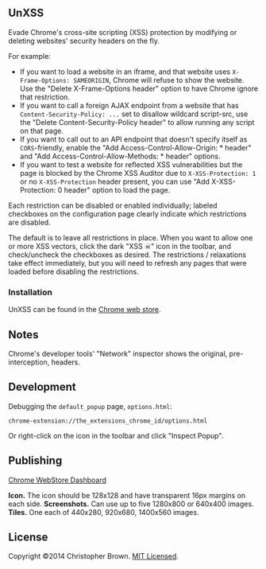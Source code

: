 ## UnXSS

Evade Chrome's cross-site scripting (XSS) protection by modifying or deleting websites' security headers on the fly.

For example:

* If you want to load a website in an iframe, and that website uses `X-Frame-Options: SAMEORIGIN`, Chrome will refuse to show the website. Use the "Delete X-Frame-Options header" option to have Chrome ignore that restriction.
* If you want to call a foreign AJAX endpoint from a website that has `Content-Security-Policy: ...` set to disallow wildcard script-src, use the "Delete Content-Security-Policy header" to allow running any script on that page.
* If you want to call out to an API endpoint that doesn't specify itself as `CORS`-friendly, enable the "Add Access-Control-Allow-Origin: * header" and "Add Access-Control-Allow-Methods: * header" options.
* If you want to test a website for reflected XSS vulnerabilities but the page is blocked by the Chrome XSS Auditor due to `X-XSS-Protection: 1` or no `X-XSS-Protection` header present, you can use "Add X-XSS-Protection: 0 header" option to load the page.

Each restriction can be disabled or enabled individually; labeled checkboxes on the configuration page clearly indicate which restrictions are disabled.

The default is to leave all restrictions in place. When you want to allow one or more XSS vectors, click the dark "XSS ☠" icon in the toolbar, and check/uncheck the checkboxes as desired. The restrictions / relaxations take effect immediately, but you will need to refresh any pages that were loaded before disabling the restrictions.


### Installation

UnXSS can be found in the [Chrome web store](https://chrome.google.com/webstore/search/unxss).


## Notes

Chrome's developer tools' "Network" inspector shows the original, pre-interception, headers.


## Development

Debugging the `default_popup` page, `options.html`:

    chrome-extension://the_extensions_chrome_id/options.html

Or right-click on the icon in the toolbar and click "Inspect Popup".


## Publishing

[Chrome WebStore Dashboard](https://chrome.google.com/webstore/developer/dashboard)

**Icon.** The icon should be 128x128 and have transparent 16px margins on each side.
**Screenshots.** Can use up to five 1280x800 or 640x400 images.
**Tiles.** One each of 440x280, 920x680, 1400x560 images.


## License

Copyright ©2014 Christopher Brown. [MIT Licensed](http://opensource.org/licenses/MIT).
